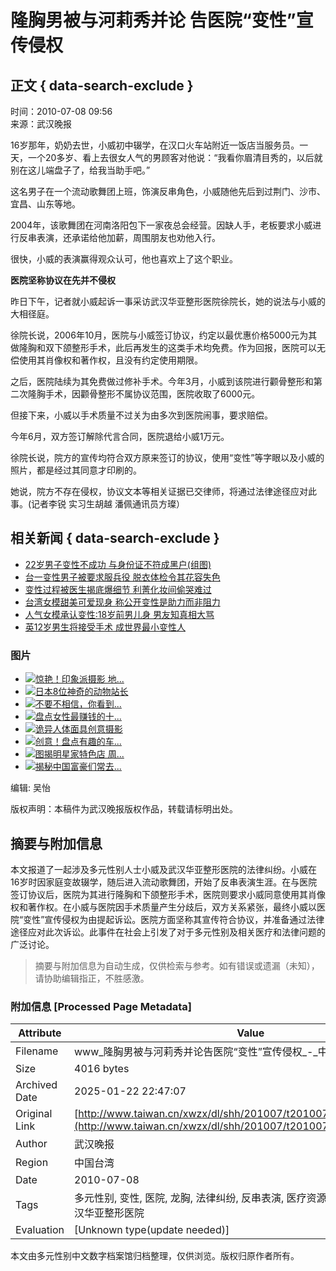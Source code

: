 # 隆胸男被与河莉秀并论 告医院“变性”宣传侵权

## 正文 { data-search-exclude }


时间：2010-07-08 09:56  
来源：武汉晚报

16岁那年，奶奶去世，小威初中辍学，在汉口火车站附近一饭店当服务员。一天，一个20多岁、看上去很女人气的男顾客对他说：“我看你眉清目秀的，以后就别在这儿端盘子了，给我当助手吧。”

这名男子在一个流动歌舞团上班，饰演反串角色，小威随他先后到过荆门、沙市、宜昌、山东等地。

2004年，该歌舞团在河南洛阳包下一家夜总会经营。因缺人手，老板要求小威进行反串表演，还承诺给他加薪，周围朋友也劝他入行。

很快，小威的表演赢得观众认可，他也喜欢上了这个职业。

**医院坚称协议在先并不侵权**

昨日下午，记者就小威起诉一事采访武汉华亚整形医院徐院长，她的说法与小威的大相径庭。

徐院长说，2006年10月，医院与小威签订协议，约定以最优惠价格5000元为其做隆胸和双下颌整形手术，此后再发生的这类手术均免费。作为回报，医院可以无偿使用其肖像权和著作权，且没有约定使用期限。

之后，医院陆续为其免费做过修补手术。今年3月，小威到该院进行颧骨整形和第二次隆胸手术，因颧骨整形不属协议范围，医院收取了6000元。

但接下来，小威以手术质量不过关为由多次到医院闹事，要求赔偿。

今年6月，双方签订解除代言合同，医院退给小威1万元。

徐院长说，院方的宣传均符合双方原来签订的协议，使用“变性”等字眼以及小威的照片，都是经过其同意才印刷的。

她说，院方不存在侵权，协议文本等相关证据已交律师，将通过法律途径应对此事。(记者李锐 实习生胡越 潘佩通讯员方璨）

## 相关新闻 { data-search-exclude }

- [22岁男子变性不成功 与身份证不符成黑户(组图)](../201006/t20100630_1434056.htm)
- [台一变性男子被要求服兵役 脱衣体检令其花容失色](../../../../taiwan/tw_SocialNews/201006/t20100606_1400967.htm)
- [变性过程被医生揭底爆细节 利菁化妆间偷哭难过](../../../../taiwan/tw_EntertainmentNews/201001/t20100128_1239203.htm)
- [台湾女模甜美可爱现身 称公开变性是助力而非阻力](../../../../taiwan/tw_EntertainmentNews/201001/t20100128_1239177.htm)
- [人气女模承认变性:18岁前男儿身 男友知真相大骂](../../../../taiwan/tw_EntertainmentNews/201001/t20100122_1232628.htm)
- [英12岁男生将接受手术 成世界最小变性人](../../../qwqs/200909/t20090921_1003995.htm)

### 图片

- ![](../../../../tp/jctp/201105/W020110520386580259693.jpg)[惊艳！印象派摄影 地...](../../../../tp/jctp/201105/t20110520_1863979.htm)
- ![](../../../../tp/jctp/201105/W020110520384253084789.jpg)[日本8位神奇的动物站长](../../../../tp/jctp/201105/t20110520_1863969.htm)
- ![](../../../../tp/jctp/201105/W020110519325238524057.jpg)[不要不相信，你看到...](../../../../tp/jctp/201105/t20110519_1862075.htm)
- ![](../../../../tp/jctp/201105/W020110519326356571133.jpg)[盘点女性最赚钱的十...](../../../../tp/jctp/201105/t20110519_1862072.htm)
- ![](../../../../tp/jctp/201105/W020110519326691893212.jpg)[诡异人体面具创意摄影](../../../../tp/jctp/201105/t20110519_1862071.htm)
- ![](../../../../tp/jctp/201105/W020110519326864114353.jpg)[创意！盘点有趣的车...](../../../../tp/jctp/201105/t20110519_1862069.htm)
- ![](../../../../tp/jctp/201105/W020110519327087868104.jpg)[图揭明星家特色店 周...](../../../../tp/jctp/201105/t20110519_1862066.htm)
- ![](../../../../tp/jctp/201105/W020110518492707185296.jpg)[揭秘中国富豪们常去...](../../../../tp/jctp/201105/t20110518_1861287.htm)

编辑: 吴怡

版权声明：本稿件为武汉晚报版权作品，转载请标明出处。
<!-- tcd_original_link http://www.taiwan.cn/xwzx/dl/shh/201007/t20100708_1445331_1.htm -->


## 摘要与附加信息

<!-- tcd_abstract -->
本文报道了一起涉及多元性别人士小威及武汉华亚整形医院的法律纠纷。小威在16岁时因家庭变故辍学，随后进入流动歌舞团，开始了反串表演生涯。在与医院签订协议后，医院为其进行隆胸和下颌整形手术，医院则要求小威同意使用其肖像权和著作权。在小威与医院因手术质量产生分歧后，双方关系紧张，最终小威以医院“变性”宣传侵权为由提起诉讼。医院方面坚称其宣传符合协议，并准备通过法律途径应对此次诉讼。此事件在社会上引发了对于多元性别及相关医疗和法律问题的广泛讨论。
<!-- tcd_abstract_end -->

> 摘要与附加信息为自动生成，仅供检索与参考。如有错误或遗漏（未知），请协助编辑指正，不胜感激。

### 附加信息 [Processed Page Metadata]

| Attribute       | Value                                  |
|-----------------|----------------------------------------|
| Filename        | www_隆胸男被与河莉秀并论告医院“变性”宣传侵权_-_中国台湾网.md                             |
| Size            | 4016 bytes                           |
| Archived Date   | 2025-01-22 22:47:07                             |
| Original Link   | [http://www.taiwan.cn/xwzx/dl/shh/201007/t20100708_1445331_1.htm](http://www.taiwan.cn/xwzx/dl/shh/201007/t20100708_1445331_1.htm)                       |
| Author          | 武汉晚报                               |
| Region          | 中国台湾                               |
| Date            | 2010-07-08                                 |
| Tags            | 多元性别, 变性, 医院, 龙胸, 法律纠纷, 反串表演, 医疗资源, 肖像权, 社会环境, 武汉华亚整形医院                                 |
| Evaluation            | [Unknown type(update needed)]                                 |
<!-- tcd_table_end -->

本文由多元性别中文数字档案馆归档整理，仅供浏览。版权归原作者所有。

